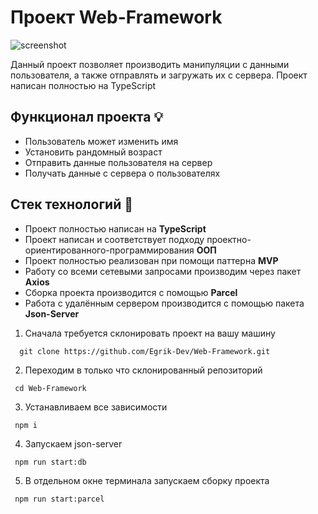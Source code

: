 # Проект Web-Framework

![screenshot](./src/promo.gif)

Данный проект позволяет производить манипуляции с данными пользователя, а также отправлять и загружать их с сервера. Проект написан полностью на TypeScript

## Функционал проекта 💡
- Пользователь может изменить имя
- Установить рандомный возраст
- Отправить данные пользователя на сервер
- Получать данные с сервера о пользователях

## Стек технологий 🤖 
- Проект полностью написан на **TypeScript**
- Проект написан и соответствует подходу проектно-ориентированного-программирования **ООП**
- Проект полностью реализован при помощи паттерна **MVP**
- Работу со всеми сетевыми запросами производим через пакет **Axios**
- Сборка проекта производится с помощью **Parcel**
- Работа с удалённым сервером производится с помощью пакета **Json-Server**

1. Сначала требуется склонировать проект на вашу машину

```
  git clone https://github.com/Egrik-Dev/Web-Framework.git
```

2. Переходим в только что склонированный репозиторий

```
 cd Web-Framework
```

3. Устанавливаем все зависимости

```
 npm i
```

4. Запускаем json-server

```
 npm run start:db
```

5. В отдельном окне терминала запускаем сборку проекта

```
 npm run start:parcel
```
